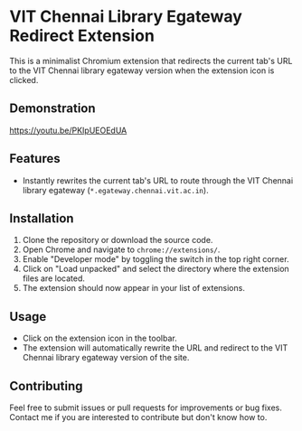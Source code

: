 # VIT Chennai Library Egateway Redirect Extension

This is a minimalist Chromium extension that redirects the current tab's URL to the VIT Chennai library egateway version when the extension icon is clicked.

## Demonstration

https://youtu.be/PKIpUEOEdUA

## Features

- Instantly rewrites the current tab's URL to route through the VIT Chennai library egateway (`*.egateway.chennai.vit.ac.in`).

## Installation

1. Clone the repository or download the source code.
2. Open Chrome and navigate to `chrome://extensions/`.
3. Enable "Developer mode" by toggling the switch in the top right corner.
4. Click on "Load unpacked" and select the directory where the extension files are located.
5. The extension should now appear in your list of extensions.

## Usage

- Click on the extension icon in the toolbar.
- The extension will automatically rewrite the URL and redirect to the VIT Chennai library egateway version of the site.

## Contributing

Feel free to submit issues or pull requests for improvements or bug fixes. Contact me if you are interested to contribute but don't know how to.
